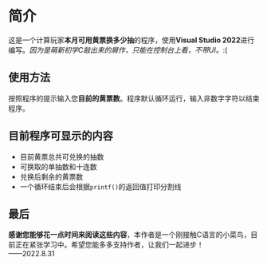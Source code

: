 # 简介
这是一个计算玩家**本月可用黄票换多少抽**的程序，使用**Visual Studio 2022**进行编写。*因为是萌新初学C敲出来的屑作，只能在控制台上看，不带UI。*:(
## 使用方法
按照程序的提示输入您**目前的黄票数**。程序默认循环运行，输入非数字字符以结束程序。
## 目前程序可显示的内容
* 目前黄票总共可兑换的抽数
* 可换取的单抽数和十连数
* 兑换后剩余的黄票数
* 一个循环结束后会根据`printf()`的返回值打印分割线
## 最后
**感谢您能够花一点时间来阅读这些内容**，本作者是一个刚接触C语言的小菜鸟，目前正在紧张学习中。希望您能多多支持作者，让我们一起进步！  
——2022.8.31
